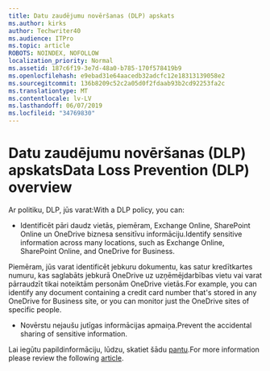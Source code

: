 ```yaml
---
title: Datu zaudējumu novēršanas (DLP) apskats
ms.author: kirks
author: Techwriter40
ms.audience: ITPro
ms.topic: article
ROBOTS: NOINDEX, NOFOLLOW
localization_priority: Normal
ms.assetid: 187c6f19-3e7d-48a0-b785-170f578419b9
ms.openlocfilehash: e9ebad31e64aacedb32adcfc12e18313139058e2
ms.sourcegitcommit: 136b8209c52c2a05d0f2fdaab93b2cd92253fa2c
ms.translationtype: MT
ms.contentlocale: lv-LV
ms.lasthandoff: 06/07/2019
ms.locfileid: "34769830"
---
```

# <a name="data-loss-prevention-dlp-overview"></a><span data-ttu-id="d0dd7-102">Datu zaudējumu novēršanas (DLP) apskats</span><span class="sxs-lookup"><span data-stu-id="d0dd7-102">Data Loss Prevention (DLP) overview</span></span>

<span data-ttu-id="d0dd7-103">Ar politiku, DLP, jūs varat:</span><span class="sxs-lookup"><span data-stu-id="d0dd7-103">With a DLP policy, you can:</span></span>

- <span data-ttu-id="d0dd7-104">Identificēt pāri daudz vietās, piemēram, Exchange Online, SharePoint Online un OneDrive biznesa sensitīvu informāciju.</span><span class="sxs-lookup"><span data-stu-id="d0dd7-104">Identify sensitive information across many locations, such as Exchange Online, SharePoint Online, and OneDrive for Business.</span></span>


<span data-ttu-id="d0dd7-105">Piemēram, jūs varat identificēt jebkuru dokumentu, kas satur kredītkartes numuru, kas saglabāts jebkurā OneDrive uz uzņēmējdarbības vietu vai varat pārraudzīt tikai noteiktām personām OneDrive vietās.</span><span class="sxs-lookup"><span data-stu-id="d0dd7-105">For example, you can identify any document containing a credit card number that's stored in any OneDrive for Business site, or you can monitor just the OneDrive sites of specific people.</span></span>

- <span data-ttu-id="d0dd7-106">Novērstu nejaušu jutīgas informācijas apmaiņa.</span><span class="sxs-lookup"><span data-stu-id="d0dd7-106">Prevent the accidental sharing of sensitive information.</span></span>


<span data-ttu-id="d0dd7-107">Lai iegūtu papildinformāciju, lūdzu, skatiet šādu [pantu](https://docs.microsoft.com/office365/securitycompliance/data-loss-prevention-policies).</span><span class="sxs-lookup"><span data-stu-id="d0dd7-107">For more information please review the following [article](https://docs.microsoft.com/office365/securitycompliance/data-loss-prevention-policies).</span></span>

